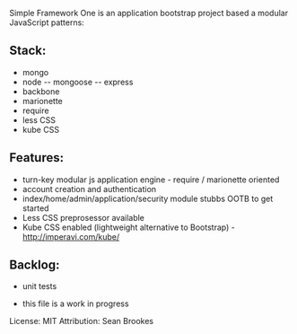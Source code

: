 Simple Framework One is an application bootstrap project based a modular JavaScript patterns:

## Stack:
- mongo
- node
-- mongoose
-- express
- backbone
- marionette
- require
- less CSS
- kube CSS

## Features:
- turn-key modular js application engine - require / marionette  oriented
- account creation and authentication
- index/home/admin/application/security module stubbs OOTB to get started
- Less CSS preprosessor available
- Kube CSS enabled (lightweight alternative to Bootstrap) - http://imperavi.com/kube/

## Backlog:
- unit tests

- this file is a work in progress

License: MIT
Attribution: Sean Brookes